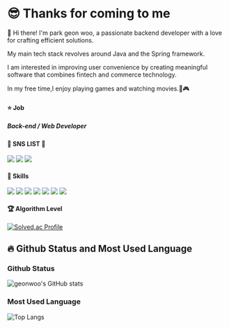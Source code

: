 # 😎 Thanks for coming to me

👋  Hi there! I'm park geon woo, a passionate backend developer with a love for crafting efficient solutions. 

My main tech stack revolves around Java and the Spring framework. 

I am interested in improving user convenience by creating meaningful software that combines fintech and commerce technology.

In my free time,I enjoy playing games and watching movies.🎥🎮

#### ⭐️ Job 

##### Back-end / Web Developer


#### 🌱 SNS LIST 🌱

<a href="https://zigzag-buckaroo-0f4.notion.site/TIL-Today-I-Learned-4546c5cb80c645f581ad36f9c34a6ede?pvs=4"><img src="https://img.shields.io/badge/Tech_Blog-8A9296?style=flat-square&logo=Notion&logoColor=white&link=https://zigzag-buckaroo-0f4.notion.site/TIL-Today-I-Learned-4546c5cb80c645f581ad36f9c34a6ede?pvs=4"/></a>
<a href="https://mail.naver.com/v2/new"><img src="https://img.shields.io/badge/pgw111111@naver.com-00E9A3?style=flat-square&logo=Naver&logoColor=white&link=https://mail.naver.com/v2/new"/></a>
<a href="https://www.linkedin.com/in/%EA%B1%B4%EC%9A%B0-%EB%B0%95-568a0a225/"><img src="https://img.shields.io/badge/parkgeonwoo-0077B5?style=flat-square&logo=linkedin&logoColor=white&link=https://www.linkedin.com/in/%EA%B1%B4%EC%9A%B0-%EB%B0%95-568a0a225/"/></a>
 

#### 💪 Skills

<img src="https://img.shields.io/badge/Java-007396?style=flat-square&logo=Java&logoColor=white"/> <img src="https://img.shields.io/badge/Intellij-000000?style=flat-square&logo=intellijidea&logoColor=white"/> <img src="https://img.shields.io/badge/Spring-6DB33F?style=flat-square&logo=spring&logoColor=white"/> <img src="https://img.shields.io/badge/Spring_Boot-6DB33F?style=flat-square&logo=springboot&logoColor=white"/> <img src="https://img.shields.io/badge/MYSQL-4479A1?style=flat-square&logo=mysql&logoColor=white"/>  <img src="https://img.shields.io/badge/Git-F05032?style=flat-square&logo=Git&logoColor=white"/> <img src="https://img.shields.io/badge/Github-181717?style=flat-square&logo=github&logoColor=white"/>


#### 🏆️ Algorithm Level
[![Solved.ac Profile](http://mazassumnida.wtf/api/v2/generate_badge?boj=pgw111111)](https://solved.ac/pgw111111/)       

## 🔥 Github Status and Most Used Language

### Github Status
![geonwoo's GitHub stats](https://github-readme-stats.vercel.app/api?username=Parkgeonmoo&show_icons=true&theme=radical)

### Most Used Language
![Top Langs](https://github-readme-stats.vercel.app/api/top-langs/?username=Parkgeonmoo&layout=compact&theme=dark)





<!--
**Parkgeonmoo/Parkgeonmoo** is a ✨ _special_ ✨ repository because its `README.md` (this file) appears on your GitHub profile.


Here are some ideas to get you started:

- 🔭 I’m currently working on ...
- 🌱 I’m currently learning ...
- 👯 I’m looking to collaborate on ...
- 🤔 I’m looking for help with ...
- 💬 Ask me about ...
- 📫 How to reach me: ...
- 😄 Pronouns: ...
- ⚡ Fun fact: ...
-->
